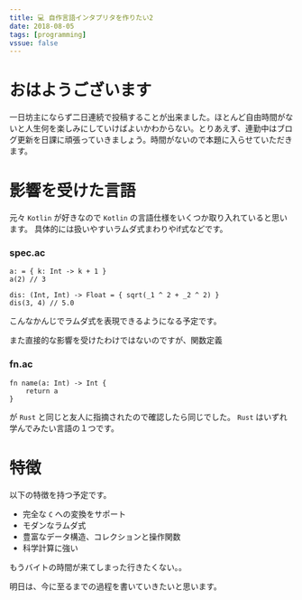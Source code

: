 ```yaml
---
title: 💻 自作言語インタプリタを作りたい2
date: 2018-08-05
tags: [programming]
vssue: false
---
```


# おはようございます
一日坊主にならず二日連続で投稿することが出来ました。ほとんど自由時間がないと人生何を楽しみにしていけばよいかわからない。とりあえず、連勤中はブログ更新を日課に頑張っていきましょう。時間がないので本題に入らせていただきます。

# 影響を受けた言語
元々 `Kotlin` が好きなので `Kotlin` の言語仕様をいくつか取り入れていると思います。
具体的には扱いやすいラムダ式まわりやif式などです。

### spec.ac
```
a: = { k: Int -> k + 1 }
a(2) // 3

dis: (Int, Int) -> Float = { sqrt(_1 ^ 2 + _2 ^ 2) }
dis(3, 4) // 5.0
```

こんなかんじでラムダ式を表現できるようになる予定です。

また直接的な影響を受けたわけではないのですが、関数定義

### fn.ac
```
fn name(a: Int) -> Int {
    return a
}
```

が `Rust` と同じと友人に指摘されたので確認したら同じでした。 `Rust` はいずれ学んでみたい言語の１つです。

# 特徴
以下の特徴を持つ予定です。

* 完全な `C` への変換をサポート
* モダンなラムダ式
* 豊富なデータ構造、コレクションと操作関数
* 科学計算に強い

もうバイトの時間が来てしまった行きたくない。。

明日は、今に至るまでの過程を書いていきたいと思います。